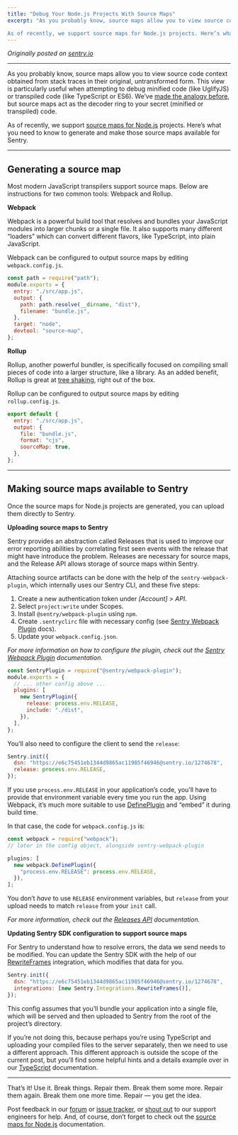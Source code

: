 ```yaml
---
title: "Debug Your Node.js Projects With Source Maps"
excerpt: "As you probably know, source maps allow you to view source code context obtained from stack traces in their original, untransformed form. This view is particularly useful when attempting to debug minified code (like UglifyJS) or transpiled code (like TypeScript or ES6). We’ve made the analogy before, but source maps act as the decoder ring to your secret (minified or transpiled) code.

As of recently, we support source maps for Node.js projects. Here’s what you need to know to generate and make those source maps available for Sentry."
---
```


_Originally posted on [sentry.io](https://blog.sentry.io/2019/02/20/debug-node-source-maps/)_

---

As you probably know, source maps allow you to view source code context obtained from stack traces in their original, untransformed form. This view is particularly useful when attempting to debug minified code (like UglifyJS) or transpiled code (like TypeScript or ES6). We’ve [made the analogy before](https://blog.sentry.io/2018/10/18/4-reasons-why-your-source-maps-are-broken), but source maps act as the decoder ring to your secret (minified or transpiled) code.

As of recently, we support [source maps for Node.js](https://docs.sentry.io/platforms/node/sourcemaps/) projects. Here’s what you need to know to generate and make those source maps available for Sentry.

---

## Generating a source map

Most modern JavaScript transpilers support source maps. Below are instructions for two common tools: Webpack and Rollup.

**Webpack**

Webpack is a powerful build tool that resolves and bundles your JavaScript modules into larger chunks or a single file. It also supports many different “loaders” which can convert different flavors, like TypeScript, into plain JavaScript.

Webpack can be configured to output source maps by editing `webpack.config.js`.

```js
const path = require("path");
module.exports = {
  entry: "./src/app.js",
  output: {
    path: path.resolve(__dirname, "dist"),
    filename: "bundle.js",
  },
  target: "node",
  devtool: "source-map",
};
```

**Rollup**

Rollup, another powerful bundler, is specifically focused on compiling small pieces of code into a larger structure, like a library. As an added benefit, Rollup is great at [tree shaking](https://developer.mozilla.org/en-US/docs/Glossary/Tree_shaking), right out of the box.

Rollup can be configured to output source maps by editing `rollup.config.js`.

```js
export default {
  entry: "./src/app.js",
  output: {
    file: "bundle.js",
    format: "cjs",
    sourceMap: true,
  },
};
```

---

## Making source maps available to Sentry

Once the source maps for Node.js projects are generated, you can upload them directly to Sentry.

**Uploading source maps to Sentry**

Sentry provides an abstraction called Releases that is used to improve our error reporting abilities by correlating first seen events with the release that might have introduce the problem. Releases are necessary for source maps, and the Release API allows storage of source maps within Sentry.

Attaching source artifacts can be done with the help of the `sentry-webpack-plugin`, which internally uses our Sentry CLI, and these five steps:

1. Create a new authentication token under _[Account] > API_.
2. Select `project:write` under Scopes.
3. Install `@sentry/webpack-plugin` using `npm`.
4. Create `.sentryclirc` file with necessary config (see [Sentry Webpack Plugin](https://github.com/getsentry/sentry-webpack-plugin) docs).
5. Update your `webpack.config.json`.

_For more information on how to configure the plugin, check out the [Sentry Webpack Plugin](https://github.com/getsentry/sentry-webpack-plugin) documentation._

```js
const SentryPlugin = require("@sentry/webpack-plugin");
module.exports = {
  // ... other config above ...
  plugins: [
    new SentryPlugin({
      release: process.env.RELEASE,
      include: "./dist",
    }),
  ],
};
```

You’ll also need to configure the client to send the `release`:

```js
Sentry.init({
  dsn: "https://e6c75451eb1344d9865ac11985f46946@sentry.io/1274678",
  release: process.env.RELEASE,
});
```

If you use `process.env.RELEASE` in your application’s code, you’ll have to provide that environment variable every time you run the app. Using Webpack, it’s much more suitable to use [DefinePlugin](https://webpack.js.org/plugins/define-plugin/) and “embed” it during build time.

In that case, the code for `webpack.config.js` is:

```js
const webpack = require("webpack");
// later in the config object, alongside sentry-webpack-plugin

plugins: [
  new webpack.DefinePlugin({
    "process.env.RELEASE": process.env.RELEASE,
  }),
];
```

You don’t _have_ to use `RELEASE` environment variables, but `release` from your upload needs to match `release` from your `init` call.

_For more information, check out the [Releases API](https://docs.sentry.io/api/releases/) documentation._

**Updating Sentry SDK configuration to support source maps**

For Sentry to understand how to resolve errors, the data we send needs to be modified. You can update the Sentry SDK with the help of our [RewriteFrames](https://docs.sentry.io/platforms/javascript/pluggable-integrations/#rewriteframes) integration, which modifies that data for you.

```js
Sentry.init({
  dsn: "https://e6c75451eb1344d9865ac11985f46946@sentry.io/1274678",
  integrations: [new Sentry.Integrations.RewriteFrames()],
});
```

This config assumes that you’ll bundle your application into a single file, which will be served and then uploaded to Sentry from the root of the project’s directory.

If you’re not doing this, because perhaps you’re using TypeScript and uploading your compiled files to the server separately, then we need to use a different approach. This different approach is outside the scope of the current post, but you’ll find some helpful hints and a details example over in our [TypeScript](https://docs.sentry.io/platforms/node/typescript/) documentation.

---

That’s it! Use it. Break things. Repair them. Break them some more. Repair them again. Break them one more time. Repair — you get the idea.

Post feedback in our [forum](https://forum.sentry.io/) or [issue tracker](https://github.com/getsentry/sentry-javascript/issues), or [shout out](https://sentry.io/contact/support/) to our support engineers for help. And, of course, don’t forget to check out the [source maps for Node.js](https://docs.sentry.io/platforms/node/sourcemaps/) documentation.
